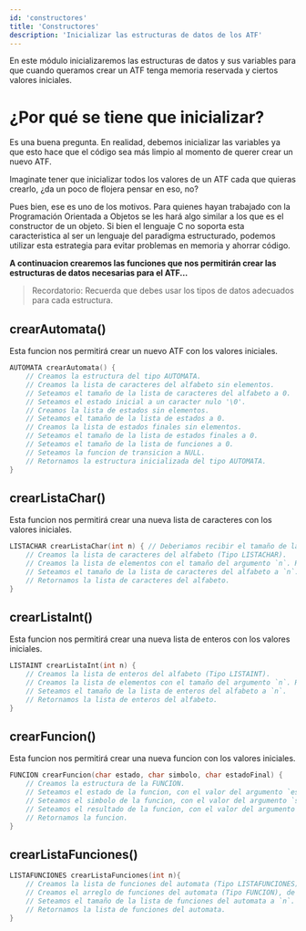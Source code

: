 ```yaml
---
id: 'constructores'
title: 'Constructores'
description: 'Inicializar las estructuras de datos de los ATF'
---
```


En este módulo inicializaremos las estructuras de datos y sus variables para que cuando queramos crear un ATF tenga memoria reservada y ciertos valores iniciales.

# ¿Por qué se tiene que inicializar?

Es una buena pregunta. En realidad, debemos inicializar las variables ya que esto hace que el código sea más limpio al momento de querer crear un nuevo ATF.

Imaginate tener que inicializar todos los valores de un ATF cada que quieras crearlo, ¿da un poco de flojera pensar en eso, no?

Pues bien, ese es uno de los motivos. Para quienes hayan trabajado con la Programación Orientada a Objetos se les hará algo similar a los que es el constructor de un objeto. Si bien el lenguaje C no soporta esta caracteristica al ser un lenguaje del paradigma estructurado, podemos utilizar esta estrategia para evitar problemas en memoria y ahorrar código.

**A continuacion crearemos las funciones que nos permitirán crear las estructuras de datos necesarias para el ATF...**

> Recordatorio: Recuerda que debes usar los tipos de datos adecuados para cada estructura.

## crearAutomata()

Esta funcion nos permitirá crear un nuevo ATF con los valores iniciales.

```c
AUTOMATA crearAutomata() {
	// Creamos la estructura del tipo AUTOMATA.
	// Creamos la lista de caracteres del alfabeto sin elementos.
	// Seteamos el tamaño de la lista de caracteres del alfabeto a 0.
	// Seteamos el estado inicial a un caracter nulo '\0'.
	// Creamos la lista de estados sin elementos.
	// Seteamos el tamaño de la lista de estados a 0.
	// Creamos la lista de estados finales sin elementos.
	// Seteamos el tamaño de la lista de estados finales a 0.
	// Seteamos el tamaño de la lista de funciones a 0.
	// Seteamos la funcion de transicion a NULL.
	// Retornamos la estructura inicializada del tipo AUTOMATA.
}
```

## crearListaChar()

Esta funcion nos permitirá crear una nueva lista de caracteres con los valores iniciales.

```c
LISTACHAR crearListaChar(int n) { // Deberiamos recibir el tamaño de la lista de caracteres del alfabeto.
	// Creamos la lista de caracteres del alfabeto (Tipo LISTACHAR).
	// Creamos la lista de elementos con el tamaño del argumento `n`. Recomendable usar calloc para inicializar la memoria.
	// Seteamos el tamaño de la lista de caracteres del alfabeto a `n`.
	// Retornamos la lista de caracteres del alfabeto.
}
```

## crearListaInt()

Esta funcion nos permitirá crear una nueva lista de enteros con los valores iniciales.

```c
LISTAINT crearListaInt(int n) {
	// Creamos la lista de enteros del alfabeto (Tipo LISTAINT).
	// Creamos la lista de elementos con el tamaño del argumento `n`. Recomendable usar calloc para inicializar la memoria.
	// Seteamos el tamaño de la lista de enteros del alfabeto a `n`.
	// Retornamos la lista de enteros del alfabeto.
}
```

## crearFuncion()

Esta funcion nos permitirá crear una nueva funcion con los valores iniciales.

```c
FUNCION crearFuncion(char estado, char simbolo, char estadoFinal) {
	// Creamos la estructura de la FUNCION.
	// Seteamos el estado de la funcion, con el valor del argumento `estado`.
	// Seteamos el simbolo de la funcion, con el valor del argumento `simbolo`.
	// Seteamos el resultado de la funcion, con el valor del argumento `estadoFinal`.
	// Retornamos la funcion.
}
```

## crearListaFunciones()

```c
LISTAFUNCIONES crearListaFunciones(int n){
	// Creamos la lista de funciones del automata (Tipo LISTAFUNCIONES).
	// Creamos el arreglo de funciones del automata (Tipo FUNCION), de manera dinamica con el tamaño del argumento `n` y usamos la funcion calloc para inicializar memoria.
	// Seteamos el tamaño de la lista de funciones del automata a `n`.
	// Retornamos la lista de funciones del automata.
}
```
